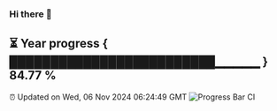 ### Hi there 👋
⏳ Year progress { █████████████████████████▁▁▁▁▁ } 84.77 %
---
⏰ Updated on Wed, 06 Nov 2024 06:24:49 GMT
![Progress Bar CI](https://github.com/liununu/liununu/workflows/Progress%20Bar%20CI/badge.svg)
